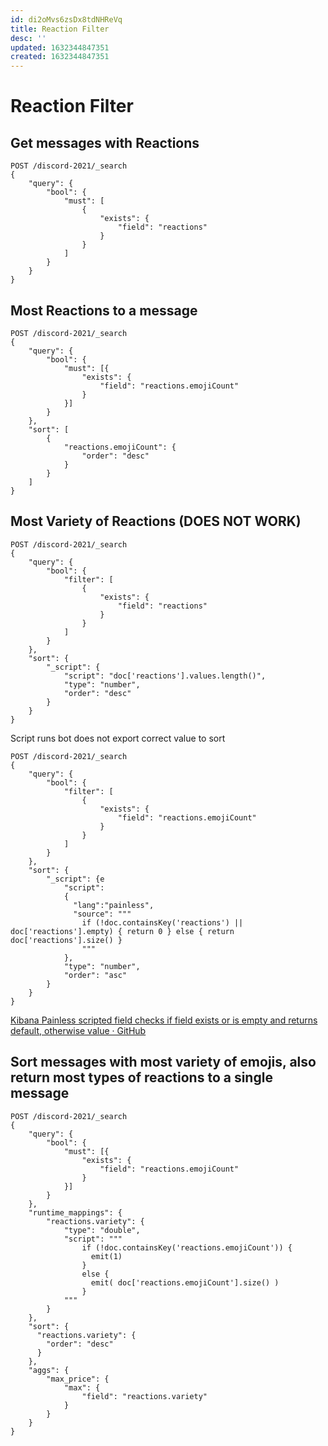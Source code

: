 ```yaml
---
id: di2oMvs6zsDx8tdNHReVq
title: Reaction Filter
desc: ''
updated: 1632344847351
created: 1632344847351
---
```


# Reaction Filter

## Get messages with Reactions

```
POST /discord-2021/_search
{
    "query": {
        "bool": {
            "must": [
                {
                    "exists": {
                        "field": "reactions"
                    }
                }
            ]
        }
    }
}
```

## Most Reactions to a message

```
POST /discord-2021/_search
{
    "query": {
        "bool": {
            "must": [{
                "exists": {
                    "field": "reactions.emojiCount"
                }
            }]
        }
    },
    "sort": [
        {
            "reactions.emojiCount": {
                "order": "desc"
            }
        }
    ]
}
```

## Most Variety of Reactions (DOES NOT WORK)

```
POST /discord-2021/_search
{
    "query": {
        "bool": {
            "filter": [
                {
                    "exists": {
                        "field": "reactions"
                    }
                }
            ]
        }
    },
    "sort": {
        "_script": {
            "script": "doc['reactions'].values.length()",
            "type": "number",
            "order": "desc"
        }
    }
}
```

Script runs bot does not export correct value to sort
```
POST /discord-2021/_search
{
    "query": {
        "bool": {
            "filter": [
                {
                    "exists": {
                        "field": "reactions.emojiCount"
                    }
                }
            ]
        }
    },
    "sort": {
        "_script": {e
            "script":
            {
              "lang":"painless",
              "source": """
                if (!doc.containsKey('reactions') || doc['reactions'].empty) { return 0 } else { return doc['reactions'].size() }
                """
            },
            "type": "number",
            "order": "asc"
        }
    }
}
```
[Kibana Painless scripted field checks if field exists or is empty and returns default, otherwise value · GitHub](https://gist.github.com/jclosure/8e103dee2f7e9491845a2c0bb64c6b7a)

## Sort messages with most variety of emojis, also return most types of reactions to a single message

```
POST /discord-2021/_search
{
    "query": {
        "bool": {
            "must": [{
                "exists": {
                    "field": "reactions.emojiCount"
                }
            }]
        }
    },
    "runtime_mappings": {
        "reactions.variety": {
            "type": "double",
            "script": """
                if (!doc.containsKey('reactions.emojiCount')) {
                  emit(1)
                }
                else {
                  emit( doc['reactions.emojiCount'].size() )
                }
            """
        }
    },
    "sort": {
      "reactions.variety": {
        "order": "desc"
      }
    },
    "aggs": {
        "max_price": {
            "max": {
                "field": "reactions.variety"
            }
        }
    }
}
```
